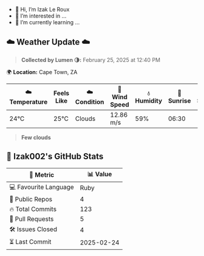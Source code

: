 - 👋 Hi, I’m Izak Le Roux
- 👀 I’m interested in ...
- 🌱 I’m currently learning ...


<!---
Izak002/Izak002 is a ✨ special ✨ repository because its `README.md` (this file) appears on your GitHub profile.
You can click the Preview link to take a look at your changes.
--->


<!-- WEATHER START -->
## ☁️ Weather Update ☁️
> **Collected by Lumen 🌗:** February 25, 2025 at 12:40 PM

🌍 **Location:** Cape Town, ZA

| ☁️ Temperature | Feels Like | ☁️ Condition | 💨 Wind Speed | 💧 Humidity | 🌅 Sunrise | 🌇 Sunset |
|--------------|------------|------------|--------------|-----------|------------|------------|
| 24°C | 25°C | Clouds | 12.86 m/s | 59% | 06:30 | 19:28 |

> **Few clouds**

<!-- WEATHER END -->

<!-- GITHUB_STATS_START -->
## 🚀 Izak002's GitHub Stats

| 📌 Metric           | 📊 Value |
|----------------|------------|
| 💻 Favourite Language | Ruby |
| 📂 Public Repos  | 4 |
| 🔥 Total Commits | 123 |
| 🔁 Pull Requests | 5 |
| 🛠️ Issues Closed | 4 |
| ⏳ Last Commit    | 2025-02-24 |

<!-- GITHUB_STATS_END -->